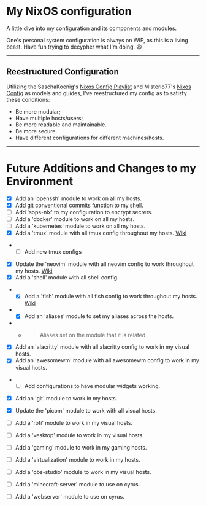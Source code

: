 # My NixOS configuration

A little dive into my configuration and its components and modules.

One's personal system configuration is always on WIP, as this is a living beast. Have fun trying to decypher what I'm doing. :laughing:

--- 

## Reestructured Configuration

Utilizing the SaschaKoenig's [Nixos Config Playlist](https://www.youtube.com/watch?v=43VvFgPsPtY&list=PLCQqUlIAw2cCuc3gRV9jIBGHeekVyBUnC) and Misterio77's [Nixos Config](https://github.com/Misterio77/nix-config) as models and guides, I've reestructured my config as to satisfy these conditions:
* Be more modular;
* Have multiple hosts/users;
* Be more readable and maintainable.
* Be more secure.
* Have different configurations for different machines/hosts.


---
# Future Additions and Changes to my Environment
- [x] Add an 'openssh' module to work on all my hosts.
- [x] Add git conventional commits function to my shell.
- [ ] Add 'sops-nix' to my configuration to encrypt secrets.
- [ ] Add a 'docker' module to work on all my hosts.
- [ ] Add a 'kubernetes' module to work on all my hosts.
- [x] Add a 'tmux' module with all tmux config throughout my hosts. [Wiki](https://nixos.wiki/wiki/Tmux)
- - [ ] Add new tmux configs
- [x] Update the 'neovim' module with all neovim config to work throughout my hosts. [Wiki](https://nixos.wiki/wiki/Neovim)
- [x] Add a 'shell' module with all shell config.
- - [x] Add a 'fish' module with all fish config to work throughout my hosts. [Wiki](https://nixos.wiki/wiki/Fish)
- - [x] Add an 'aliases' module to set my aliases across the hosts.
- - > Aliases set on the module that it is related
- [x] Add an 'alacritty' module with all alacritty config to work in my visual hosts.
- [x] Add an 'awesomewm' module with all awesomewm config to work in my visual hosts.
- - [ ] Add configurations to have modular widgets working.
- [x] Add an 'git' module to work in my hosts.
- [x] Update the 'picom' module to work with all visual hosts.
- [ ] Add a 'rofi' module to work in my visual hosts.
- [ ] Add a 'vesktop' module to work in my visual hosts.
- [ ] Add a 'gaming' module to work in my gaming hosts.
- [ ] Add a 'virtualization' module to work in my hosts.
- [ ] Add a 'obs-studio' module to work in my visual hosts.
- [ ] Add a 'minecraft-server' module to use on cyrus.
- [ ] Add a 'webserver' module to use on cyrus.

